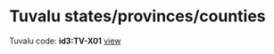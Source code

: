 # Tuvalu states/provinces/counties
Tuvalu     code: **id3:TV-X01**     [view](../export/geojson/medium/id3/tv/x01.geojson)     

